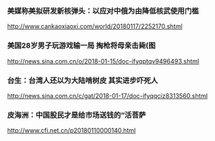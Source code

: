 ### 美媒称美拟研发新核弹头：以应对中俄为由降低核武使用门槛
http://www.cankaoxiaoxi.com/world/20180117/2252170.shtml

### 美国28岁男子玩游戏输一局 掏枪将母亲击毙(图
http://news.sina.com.cn/o/2018-01-15/doc-ifyqptqv9496493.shtml

### 台生：台湾人还以为大陆啃树皮 其实进步吓死人
http://news.sina.com.cn/c/gat/2018-01-17/doc-ifyqqciz8313560.shtml

### 皮海洲：中国股民才是给市场送钱的“活菩萨
http://www.cfi.net.cn/p20180110000140.html
